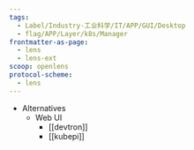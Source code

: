 ```yaml
---
tags:
  - Label/Industry-工业科学/IT/APP/GUI/Desktop
  - flag/APP/Layer/k8s/Manager
frontmatter-as-page:
  - lens
  - lens-ext
scoop: openlens
protocol-scheme:
  - lens
---
```


- Alternatives
    - Web UI
        - [[devtron]]
        - [[kubepi]]
